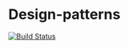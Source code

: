 # Design-patterns
[![Build Status](https://travis-ci.org/amraw/Design-patterns.svg?branch=master)](https://travis-ci.org/amraw/UtilityBehaviors)
